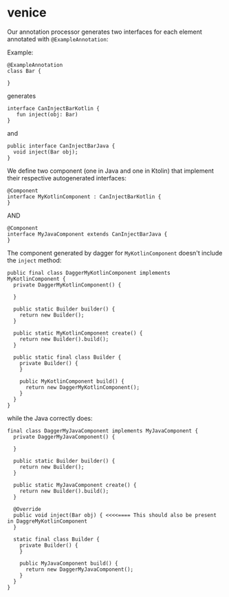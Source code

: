 # venice

Our annotation processor generates two interfaces for each element annotated with `@ExampleAnnotation`:

Example:
```
@ExampleAnnotation
class Bar {

}
```

generates

```
interface CanInjectBarKotlin {
   fun inject(obj: Bar)
}
```

and

```
public interface CanInjectBarJava {
  void inject(Bar obj);
}
```

We define two component (one in Java and one in Ktolin) that implement their respective autogenerated interfaces:

```
@Component
interface MyKotlinComponent : CanInjectBarKotlin {
}
```

AND

```
@Component
interface MyJavaComponent extends CanInjectBarJava {
}
```

The component generated by dagger for `MyKotlinComponent` doesn't include the `inject` method:

```
public final class DaggerMyKotlinComponent implements MyKotlinComponent {
  private DaggerMyKotlinComponent() {

  }

  public static Builder builder() {
    return new Builder();
  }

  public static MyKotlinComponent create() {
    return new Builder().build();
  }

  public static final class Builder {
    private Builder() {
    }

    public MyKotlinComponent build() {
      return new DaggerMyKotlinComponent();
    }
  }
}
```

while the Java correctly does:

```
final class DaggerMyJavaComponent implements MyJavaComponent {
  private DaggerMyJavaComponent() {

  }

  public static Builder builder() {
    return new Builder();
  }

  public static MyJavaComponent create() {
    return new Builder().build();
  }

  @Override
  public void inject(Bar obj) { <<<<==== This should also be present in DaggreMyKotlinComponent
  }

  static final class Builder {
    private Builder() {
    }

    public MyJavaComponent build() {
      return new DaggerMyJavaComponent();
    }
  }
}
```

